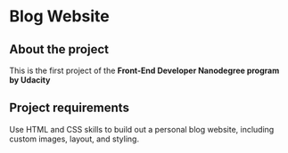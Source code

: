 # Blog Website

## About the project

This is the first project of the **Front-End Developer Nanodegree program by Udacity**

## Project requirements

Use HTML and CSS skills to build out a personal blog website, including custom images, layout, and styling.
